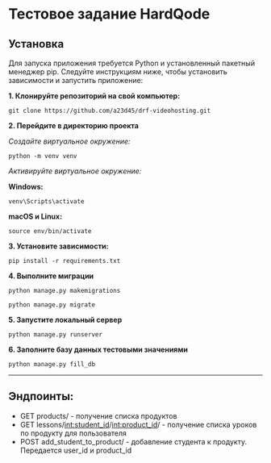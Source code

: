 # Тестовое задание HardQode

## Установка
Для запуска приложения требуется Python и установленный пакетный менеджер pip. Следуйте инструкциям ниже, чтобы установить зависимости и запустить приложение:

**1. Клонируйте репозиторий на свой компьютер:**
```
git clone https://github.com/a23d45/drf-videohosting.git
```
**2. Перейдите в директорию проекта**

*Создайте виртуальное окружение:*
```
python -m venv venv
```
*Активируйте виртуальное окружение:*

**Windows:**
```
venv\Scripts\activate
```
**macOS и Linux:**
```
source env/bin/activate
```
**3. Установите зависимости:**
```
pip install -r requirements.txt
```
**4. Выполните миграции**
```
python manage.py makemigrations

python manage.py migrate
```
**5. Запустите локальный сервер**
```
python manage.py runserver
```
**6. Заполните базу данных тестовыми значениями**
```
python manage.py fill_db
```
___
## Эндпоинты:
+ GET products/ - получение списка продуктов
+ GET lessons/<int:student_id>/<int:product_id>/ - получение списка уроков по продукту для пользователя
+ POST add_student_to_product/ - добавление студента к продукту. Передается user_id и product_id
